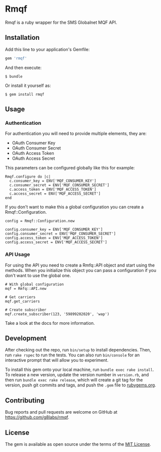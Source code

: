 # Rmqf

Rmqf is a ruby wrapper for the SMS Globalnet MQF API.

## Installation

Add this line to your application's Gemfile:

```ruby
gem 'rmqf'
```

And then execute:

    $ bundle

Or install it yourself as:

    $ gem install rmqf

## Usage

### Authentication

For authentication you will need to provide multiple elements, they are:

- OAuth Consumer Key
- OAuth Consumer Secret
- OAuth Access Token
- OAuth Access Secret

This parameters can be configured globally like this for example:

```
Rmqf.configure do |c|
  c.consumer_key = ENV['MQF_CONSUMER_KEY']
  c.consumer_secret = ENV['MQF_CONSUMER_SECRET']
  c.access_token = ENV['MQF_ACCESS_TOKEN']
  c.access_secret = ENV['MQF_ACCESS_SECRET']
end
```

If you don't want to make this a global configuration you can create a Rmqf::Configuration.

```
config = Rmqf::Configuration.new

config.consumer_key = ENV['MQF_CONSUMER_KEY']
config.consumer_secret = ENV['MQF_CONSUMER_SECRET']
config.access_token = ENV['MQF_ACCESS_TOKEN']
config.access_secret = ENV['MQF_ACCESS_SECRET']
```

### API Usage

For using the API you need to create a Rmfq::API object and start using the methods.
When you initialize this object you can pass a configuration if you don't want to use the global one.

```
# With global configuration
mqf = Rmfq::API.new

# Get carriers
mqf.get_carriers

# Create subscriber
mqf.create_subscriber(123, '59899202020', 'wap')
```

Take a look at the docs for more information.

## Development

After checking out the repo, run `bin/setup` to install dependencies. Then, run `rake rspec` to run the tests. You can also run `bin/console` for an interactive prompt that will allow you to experiment.

To install this gem onto your local machine, run `bundle exec rake install`. To release a new version, update the version number in `version.rb`, and then run `bundle exec rake release`, which will create a git tag for the version, push git commits and tags, and push the `.gem` file to [rubygems.org](https://rubygems.org).

## Contributing

Bug reports and pull requests are welcome on GitHub at https://github.com/g8labs/rmqf.


## License

The gem is available as open source under the terms of the [MIT License](http://opensource.org/licenses/MIT).
